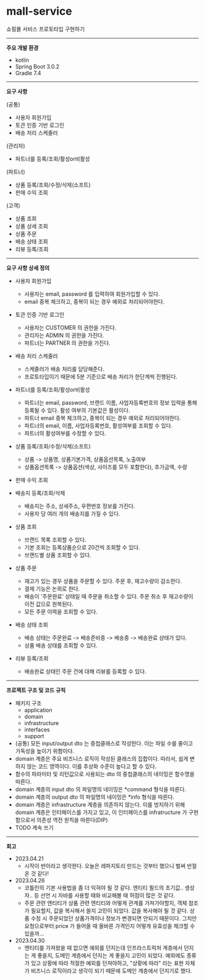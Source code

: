 # mall-service
쇼핑몰 서비스 프로토타입 구현하기

---
**주요 개발 환경**
- kotlin
- Spring Boot 3.0.2
- Gradle 7.4

-------------------------

**요구 사항**

(공통)
- 사용자 회원가입
- 토큰 인증 기반 로그인
- 배송 처리 스케줄러

(관리자)
- 파트너를 등록/조회/활성or비활성

(파트너)
- 상품 등록/조회/수정/삭제(소프트)
- 판매 수익 조회

(고객)
- 상품 조회
- 상품 상세 조회
- 상품 주문
- 배송 상태 조회
- 리뷰 등록/조회

-------------------------
**요구 사항 상세 정의**

- 사용자 회원가입
  - 사용자는 email, password 를 입력하여 회원가입할 수 있다.
  - email 중복 체크하고, 중복이 되는 경우 예외로 처리되어야한다.
- 토큰 인증 기반 로그인
  - 사용자는 CUSTOMER 의 권한을 가진다.
  - 관리자는 ADMIN 의 권한을 가진다.
  - 파트너는 PARTNER 의 권한을 가진다.
- 배송 처리 스케줄러
  - 스케줄러가 배송 처리를 담당해준다.
  - 프로토타입이기 때문에 5분 기준으로 배송 처리가 한단계씩 진행된다.

- 파트너를 등록/조회/활성or비활성
  - 파트너는 email, password, 브랜드 이름, 사업자등록번호의 정보 입력을 통해 등록될 수 있다. 활성 여부의 기본값은 활성이다.
  - 파트너 email 중복 체크하고, 중복이 되는 경우 예외로 처리되어야한다.
  - 파트너의 email, 이름, 사업자등록번호, 활성여부를 조회할 수 있다.
  - 파트너의 활성여부를 수정할 수 있다.
- 상품 등록/조회/수정/삭제(소프트)
  - 상품 -> 상품명, 상품기본가격, 상품옵션목록, 노출여부
  - 상품옵션목록 -> 상품옵션(색상, 사이즈를 모두 포함한다), 추가금액, 수량
- 판매 수익 조회

- 배송지 등록/조회/삭제
  - 배송지는 주소, 상세주소, 우편번호 정보를 가진다.
  - 사용자 당 여러 개의 배송지를 가질 수 있다.
- 상품 조회
  - 브랜드 목록 조회할 수 있다.
  - 기본 조회는 등록상품순으로 20건씩 조회할 수 있다.
  - 브랜드별 상품 조회할 수 있다.
- 상품 주문
  - 재고가 있는 경우 상품을 주문할 수 있다. 주문 후, 재고수량이 감소한다.
  - 결제 기능은 논외로 한다.
  - 배송이 '주문완료' 상태일 때 주문을 취소할 수 있다. 주문 취소 후 재고수량이 이전 값으로 원복된다.
  - 모든 주문 이력을 조회할 수 있다.
- 배송 상태 조회
  - 배송 상태는 주문완료 -> 배송준비중 -> 배송중 -> 배송완료 상태가 있다.
  - 상품 배송 상태를 조회할 수 있다.
- 리뷰 등록/조회
  - 배송완료 상태인 주문 건에 대해 리뷰를 등록할 수 있다.
-------------------------
**프로젝트 구조 및 코드 규칙**
- 패키지 구조
  - application
  - domain
  - infrastructure
  - interfaces
  - support
- (공통) 모든 input/output dto 는 중첩클래스로 작성한다. 이는 파일 수를 줄이고 가독성을 높이기 위함이다.
- domain 계층은 주요 비즈니스 로직이 작성된 클래스의 집합이다. 따라서, 쉽게 변하지 않는 코드 영역이다. 이를 추상화 수준이 높다고 할 수 있다.
- 함수의 파라미터 및 리턴값으로 사용되는 dto 의 중첩클래스의 네이밍은 함수명을 따른다.
- domain 계층의 input dto 의 파일명의 네이밍은 *command 형식을 따른다.
- domain 계층의 output dto 의 파일명의 네이밍은 *info 형식을 따른다.
- domain 계층은 infrastructure 계층을 의존하지 않는다. 이를 방지하기 위해 domain 계층은 인터페이스를 가지고 있고, 이 인터페이스를 infratructure 가 구현함으로서 의존성 역전 원칙을 따른다(DIP)
- TODO 계속 쓰기


-------------------------
**회고**
- 2023.04.21
  - 시작이 반이라고 생각한다. 오늘은 레파지토리 만드는 것부터 했으니 벌써 반절 온 것 같다!
- 2023.04.26
  - 코틀린의 기본 사용법을 좀 더 익혀야 될 것 같다. 엔티티 필드의 초기값.. 생성자.. 등 선언 시 자바를 사용할 때와 비교해볼 때 허점이 많은 것 같다.
  - 주문 관련 엔티티가 상품 관련 엔티티와 어떻게 관계를 가져가야할지, 객체 참조가 필요할지, 값을 복사해서 쓸지 고민이 되었다. 값을 복사해야 될 것 같다. 상품 수정 시 주문되었던 상품가격이나 정보가 변경되면 안되기 때문이다. 그치만 요청으로부터 price 가 들어올 때 올바른 가격인지 어떻게 유효성을 체크할 수 있을까...
- 2023.04.30
  - 엔티티를 가져왔을 때 없으면 예외를 던지는데 인프라스트럭처 계층에서 던지는 게 좋을지, 도메인 계층에서 던지는 게 좋을지 고민이 되었다. 예외에도 종류가 있고 상황에 따라 적절한 예외를 던져야하고, "상황에 따라" 라는 표현 자체가 비즈니스 로직이라고 생각이 되기 때문에 도메인 계층에서 던지기로 했다.
